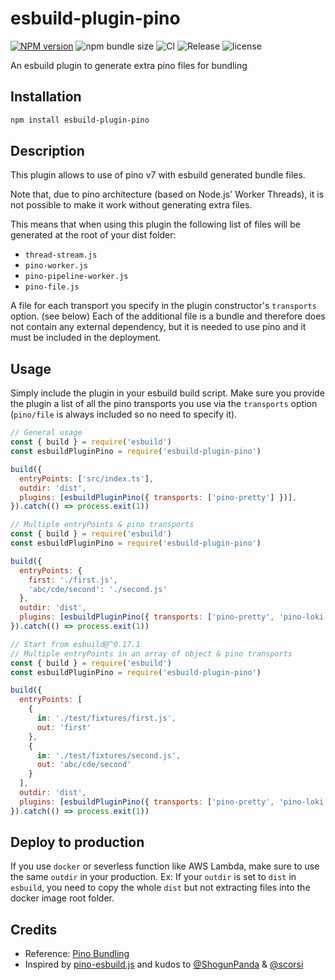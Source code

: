 # esbuild-plugin-pino

[![NPM version](https://img.shields.io/npm/v/esbuild-plugin-pino?logo=NPM)](https://www.npmjs.com/package/esbuild-plugin-pino)
![npm bundle size](https://img.shields.io/bundlephobia/min/esbuild-plugin-pino)
![CI](https://github.com/davipon/esbuild-plugin-pino/actions/workflows/ci.yml/badge.svg)
![Release](https://github.com/davipon/esbuild-plugin-pino/actions/workflows/release.yml/badge.svg)
![license](https://img.shields.io/github/license/davipon/esbuild-plugin-pino)

An esbuild plugin to generate extra pino files for bundling

## Installation

```bash
npm install esbuild-plugin-pino
```

## Description

This plugin allows to use of pino v7 with esbuild generated bundle files.

Note that, due to pino architecture (based on Node.js' Worker Threads), it is not possible to make it work without generating extra files.

This means that when using this plugin the following list of files will be generated at the root of your dist folder:

- `thread-stream.js`
- `pino-worker.js`
- `pino-pipeline-worker.js`
- `pino-file.js`

A file for each transport you specify in the plugin constructor's `transports` option. (see below)
Each of the additional file is a bundle and therefore does not contain any external dependency, but it is needed to use pino and it must be included in the deployment.

## Usage

Simply include the plugin in your esbuild build script. Make sure you provide the plugin a list of all the pino transports you use via the `transports` option (`pino/file` is always included so no need to specify it).

```js
// General usage
const { build } = require('esbuild')
const esbuildPluginPino = require('esbuild-plugin-pino')

build({
  entryPoints: ['src/index.ts'],
  outdir: 'dist',
  plugins: [esbuildPluginPino({ transports: ['pino-pretty'] })],
}).catch(() => process.exit(1))
```

```js
// Multiple entryPoints & pino transports
const { build } = require('esbuild')
const esbuildPluginPino = require('esbuild-plugin-pino')

build({
  entryPoints: {
    first: './first.js',
    'abc/cde/second': './second.js'
  },
  outdir: 'dist',
  plugins: [esbuildPluginPino({ transports: ['pino-pretty', 'pino-loki'] })],
}).catch(() => process.exit(1))
```

```js
// Start from esbuild@^0.17.1
// Multiple entryPoints in an array of object & pino transports
const { build } = require('esbuild')
const esbuildPluginPino = require('esbuild-plugin-pino')

build({
  entryPoints: [
    {
      in: './test/fixtures/first.js',
      out: 'first'
    },
    {
      in: './test/fixtures/second.js',
      out: 'abc/cde/second'
    }
  ],
  outdir: 'dist',
  plugins: [esbuildPluginPino({ transports: ['pino-pretty', 'pino-loki'] })],
}).catch(() => process.exit(1))
```

## Deploy to production

If you use `docker` or severless function like AWS Lambda, make sure to use the same `outdir` in your production.
Ex: If your `outdir` is set to `dist` in `esbuild`, you need to copy the whole `dist` but not extracting files into the docker image root folder.

## Credits

- Reference: [Pino Bundling](https://github.com/pinojs/pino/blob/master/docs/bundling.md)
- Inspired by [pino-esbuild.js](https://gist.github.com/ShogunPanda/752cce88659a09bff827ef8d2ecf8c80#gistcomment-4199018) and kudos to [@ShogunPanda](https://github.com/ShogunPanda) & [@scorsi](https://github.com/scorsi)
